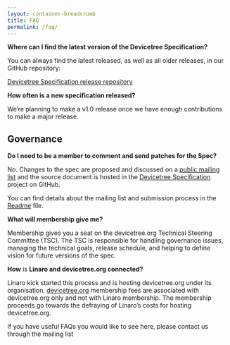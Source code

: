 ```yaml
---
layout: container-breadcrumb
title: FAQ
permalink: /faq/
---
```

**Where can I find the latest version of the Devicetree Specification?**

You can always find the latest released, as well as all older releases, in our GitHub repository:

[Devicetree Specification release repository](https://github.com/devicetree-org/devicetree-specification-released)

[](https://github.com/devicetree-org/devicetree-specification/blob/master/FAQ.md#how-often-is-a-new-specification-released)**How often is a new specification released?**

We’re planning to make a v1.0 release once we have enough contributions to make a major release.

## [](https://github.com/devicetree-org/devicetree-specification/blob/master/FAQ.md#governance)Governance

[](https://github.com/devicetree-org/devicetree-specification/blob/master/FAQ.md#do-i-need-to-be-a-member-to-comment-and-send-patches-for-the-spec)**Do I need to be a member to comment and send patches for the Spec?**

No. Changes to the spec are proposed and discussed on a [public mailing list](http://vger.kernel.org/vger-lists.html#devicetree-spec) and the source document is hosted in the [Devicetree Specification](https://github.com/devicetree-org/devicetree-specification) project on GitHub.

You can find details about the mailing list and submission process in the [Readme](https://github.com/devicetree-org/devicetree-specification/blob/master/README.md) file.

[](https://github.com/devicetree-org/devicetree-specification/blob/master/FAQ.md#what-will-membership-give-me)**What will membership give me?**

Membership gives you a seat on the devicetree.org Technical Steering Committee (TSC). The TSC is responsible for handling governance issues, managing the technical goals, release schedule, and helping to define vision for future versions of the spec.

[](https://github.com/devicetree-org/devicetree-specification/blob/master/FAQ.md#how-is-linaro-and-devicetreeorg-connected)**How** is **Linaro and devicetree.org connected?**

Linaro kick started this process and is hosting devicetree.org under its organisation. [devicetree.org](http://devicetree.org/) membership fees are associated with devicetree.org only and not with Linaro membership. The membership proceeds go towards the defraying of Linaro’s costs for hosting devicetree.org.

If you have useful FAQs you would like to see here, please contact us through the mailing list

